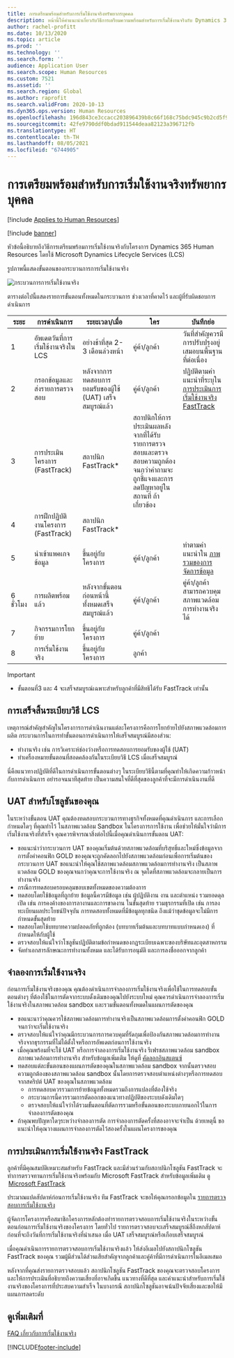 ```yaml
---
title: การเตรียมพร้อมสำหรับการเริ่มใช้งานจริงทรัพยากรบุคคล
description: หน้านี้ให้คำแนะนำเกี่ยวกับวิธีการเตรียมความพร้อมสำหรับการเริ่มใช้งานจริงกับ Dynamics 365 Human Resources
author: rachel-profitt
ms.date: 10/13/2020
ms.topic: article
ms.prod: ''
ms.technology: ''
ms.search.form: ''
audience: Application User
ms.search.scope: Human Resources
ms.custom: 7521
ms.assetid: ''
ms.search.region: Global
ms.author: raprofit
ms.search.validFrom: 2020-10-13
ms.dyn365.ops.version: Human Resources
ms.openlocfilehash: 196d843ce3ccacc203896439b8c66f168c75bdc945c9b2cd5f9bdd46a2cc3ddd
ms.sourcegitcommit: 42fe9790ddf0bdad911544deaa82123a396712fb
ms.translationtype: HT
ms.contentlocale: th-TH
ms.lasthandoff: 08/05/2021
ms.locfileid: "6744905"
---
```

# <a name="prepare-for-human-resources-go-live"></a>การเตรียมพร้อมสำหรับการเริ่มใช้งานจริงทรัพยากรบุคคล

[!include [Applies to Human Resources](../includes/applies-to-hr.md)]

[!include [banner](../includes/banner.md)]

หัวข้อนี้อธิบายถึงวิธีการเตรียมพร้อมการเริ่มใช้งานจริงกับโครงการ Dynamics 365 Human Resources โดยใช้ Microsoft Dynamics Lifecycle Services (LCS) 

รูปภาพนี้แสดงขั้นตอนของกระบวนการการเริ่มใช้งานจริง 

![กระบวนการการเริ่มใช้งานจริง](./media/hr-admin-go-live-prepare-process.png)

ตารางต่อไปนี้แสดงรายการขั้นตอนทั้งหมดในกระบวนการ ช่วงเวลาที่คาดไว้ และผู้ที่รับผิดชอบการดำเนินการ

| ระยะ | การดำเนินการ | ระยะเวลา/เมื่อ | ใคร | บันทึกย่อ |
| --- | --- | --- | --- |--- |
| 1 | อัพเดตวันที่การเริ่มใช้งานจริงใน LCS | อย่างช้าที่สุด 2-3 เดือนล่วงหน้า | คู่ค้า/ลูกค้า | วันที่สำคัญควรมีการปรับปรุงอยู่เสมอบนพื้นฐานที่ต่อเนื่อง |
| 2 | กรอกข้อมูลและส่งรายการตรวจสอบ | หลังจากการทดสอบการยอมรับของผู้ใช้ (UAT) เสร็จสมบูรณ์แล้ว | คู่ค้า/ลูกค้า | ปฏิบัติตามคำแนะนำที่ระบุใน [การประเมินการเริ่มใช้งานจริง FastTrack](hr-admin-go-live-prepare.md#fasttrack-go-live-assessment) |
| 3 | การประเมินโครงการ (FastTrack) | สถาปนิก FastTrack* | สถาปนิกให้การประเมินผลหลังจากที่ได้รับรายการตรวจสอบและตรวจสอบความถูกต้อง จนกว่าคำถามจะถูกชี้แจงและการลดปัญหาอยู่ในสถานที่ ถ้าเกี่ยวข้อง |
| 4 | การฝึกปฏิบัติงานโครงการ (FastTrack) | สถาปนิก FastTrack* | |
| 5 | นำเข้าแพคเกจข้อมูล | ขึ้นอยู่กับโครงการ | คู่ค้า/ลูกค้า | ทำตามคำแนะนำใน [ภาพรวมของการจัดการข้อมูล](../fin-ops-core/dev-itpro/data-entities/data-entities-data-packages.md)|
| 6 ชั่วโมง | การผลิตพร้อมแล้ว | หลังจากขั้นตอนก่อนหน้านี้ทั้งหมดเสร็จสมบูรณ์แล้ว | คู่ค้า/ลูกค้า | คู่ค้า/ลูกค้าสามารถควบคุมสภาพแวดล้อมการทำงานจริงได้|
| 7 | กิจกรรมการโยกย้าย | ขึ้นอยู่กับโครงการ | คู่ค้า/ลูกค้า | |
| 8 | การเริ่มใช้งานจริง | ขึ้นอยู่กับโครงการ | ลูกค้า | |

> [!IMPORTANT]
> * ขั้นตอนที่3 และ 4 จะเสร็จสมบูรณ์เฉพาะสำหรับลูกค้าที่มีสิทธิได้รับ FastTrack เท่านั้น

## <a name="completing-the-lcs-methodology"></a>การเสร็จสิ้นระเบียบวิธี LCS

เหตุการณ์สำคัญสำคัญในโครงการการดำเนินงานแต่ละโครงการคือการโยกย้ายไปยังสภาพแวดล้อมการผลิต กระบวนการในการทำขั้นตอนการดำเนินการให้เสร็จสมบูรณ์มีสองส่วน: 

- ทำงานจริง เช่น การวิเคราะห์ช่องว่างหรือการทดสอบการยอมรับของผู้ใช้ (UAT) 
- ทำเครื่องหมายขั้นตอนที่สอดคล้องกันในระเบียบวิธี LCS เมื่อเสร็จสมบูรณ์ 

นี่คือแนวทางปฏิบัติที่ดีในการดำเนินการขั้นตอนต่างๆ ในระเบียบวิธีนี้ตามที่คุณทำให้เกิดความก้าวหน้ากับการดำเนินการ อย่ารอจนนาทีสุดท้าย เป็นความสนใจที่ดีที่สุดของลูกค้าที่จะมีการดำเนินงานที่ดี 

## <a name="uat-for-your-solution"></a>UAT สำหรับโซลูชันของคุณ

ในระหว่างขั้นตอน UAT คุณต้องทดสอบกระบวนการทางธุรกิจทั้งหมดที่คุณดำเนินการ และการเลือกกำหนดใดๆ ที่คุณทำไว้ ในสภาพแวดล้อม Sandbox ในโครงการการใช้งาน เพื่อช่วยให้มั่นใจว่ามีการเริ่มใช้งานจริงที่สำเร็จ คุณควรพิจารณาสิ่งต่อไปนี้เมื่อคุณดำเนินการขั้นตอน UAT: 

- ขอแนะนำว่ากระบวนการ UAT ของคุณเริ่มต้นด้วยสภาพแวดล้อมที่บริสุทธิ์และใหม่ซึ่งข้อมูลจากการตั้งค่าคอนฟิก GOLD ของคุณจะถูกคัดลอกไปยังสภาพแวดล้อมก่อนเพื่อการเริ่มต้นของกระบวนการ UAT ขอแนะนำให้คุณใช้สภาพแวดล้อมสภาพแวดล้อมการทำงานจริง เป็นสภาพแวดล้อม GOLD ของคุณจนกว่าคุณจะการใช้งานจริง ณ จุดใดที่สภาพแวดล้อมจะกลายเป็นการทำงานจริง
- กรณีการทดสอบครอบคลุมขอบเขตทั้งหมดของความต้องการ 
- ทดสอบโดยใช้ข้อมูลที่ถูกย้าย ข้อมูลนี้ควรมีข้อมูล เช่น ผู้ปฏิบัติงาน งาน และตำแหน่ง รวมยอดดุลเปิด เช่น การคงค้างของการลางานและการขาดงาน ในขั้นสุดท้าย รวมธุรกรรมที่เปิด เช่น การลงทะเบียนผลประโยชน์ปัจจุบัน การทดสอบทั้งหมดที่มีข้อมูลทุกชนิด ถึงแม้ว่าชุดข้อมูลจะไม่มีการกำหนดขั้นสุดท้าย 
- ทดสอบโดยใช้บทบาทความปลอดภัยที่ถูกต้อง (บทบาทเริ่มต้นและบทบาทแบบกำหนดเอง) ที่กำหนดให้กับผู้ใช้ 
- ตรวจสอบให้แน่ใจว่าโซลูชันปฏิบัติตามข้อกำหนดของกฎระเบียบเฉพาะของบริษัทและอุตสาหกรรม 
- จัดทำเอกสารลักษณะการทำงานทั้งหมด และได้รับการอนุมัติ และการลงชื่อออกจากลูกค้า 

## <a name="mock-go-live"></a>จำลองการเริ่มใช้งานจริง

ก่อนการเริ่มใช้งานจริงของคุณ คุณต้องดำเนินการจำลองการเริ่มใช้งานจริงเพื่อใช้ในการทดสอบขั้นตอนต่างๆ ที่ต้องใช้ในการตัดจากระบบดั้งเดิมของคุณไปยังระบบใหม่ คุณควรดำเนินการจำลองการเริ่มใช้งานจริงในสภาพแวดล้อม sandbox และรวมขั้นตอนทั้งหมดในแผนการตัดของคุณ

- ขอแนะนาว่าคุณควรใช้สภาพแวดล้อมการทำงานจริงเป็นสภาพแวดล้อมการตั้งค่าคอนฟิก GOLD จนกว่าจะเริ่มใช้งานจริง
- ตรวจสอบให้แน่ใจว่าคุณมีกระบวนการการควบคุมที่รัดกุมเพื่อป้องกันสภาพแวดล้อมการทำงานจริงจากธุรกรรมที่ไม่ได้ตั้งใจหรือการอัพเดตก่อนการใช้งานจริง
- เมื่อคุณพร้อมที่จะใช้ UAT หรือการจำลองการเริ่มใช้งานจริง รีเฟรชสภาพแวดล้อม sandbox สภาพแวดล้อมการทำงานจริง สำหรับข้อมูลเพิ่มเติม ให้ดูที่ [คัดลอกอินสแตนซ์](hr-admin-setup-copy-instance.md)
- ทดสอบแต่ละขั้นตอนของแผนการตัดของคุณในสภาพแวดล้อม sandbox จากนั้นตรวจสอบความถูกต้องของสภาพแวดล้อม sandbox นั้นโดยการตรวจสอบตำแหน่งต่างๆหรือการทดสอบจากสคริปต์ UAT ของคุณในสภาพแวดล้อม
  - การทดสอบควรรวมการย้ายข้อมูลทั้งหมดรวมถึงการแปลงที่ต้องใช้จริง
  - กระบวนการนี้ควรรวมการตัดออกของแนวทางปฏิบัติของระบบดังเดิมใดๆ
  - ตรวจสอบให้แน่ใจว่าได้รวมขั้นตอนที่ตัดการรวมหรือขั้นตอนของระบบภายนอกไว้ในการจำลองการตัดของคุณ
- ถ้าคุณพบปัญหาใดๆระหว่างจำลองการตัด การจำลองการตัดครั้งที่สองอาจจะจำเป็น ด้วยเหตุนี้ ขอแนะนำให้คุณวางแผนการจำลองการตัดไว้สองครั้งในแผนโครงการของคุณ

## <a name="fasttrack-go-live-assessment"></a>การประเมินการเริ่มใช้งานจริง FastTrack

ลูกค้าที่มีคุณสมบัติเหมาะสมสำหรับ FastTrack และมีส่วนร่วมกับสถาปนิกโซลูชัน FastTrack จะทำการตรวจทานการเริ่มใช้งานจริงพร้อมกับ Microsoft FastTrack สำหรับข้อมูลเพิ่มเติม ดู  [Microsoft FastTrack](/dynamics365/fasttrack/) 

ประมาณแปดสัปดาห์ก่อนการเริ่มใช้งานจริง ทีม FastTrack จะขอให้คุณกรอกข้อมูลใน [รายการตรวจสอบการเริ่มใช้งานจริง](https://go.microsoft.com/fwlink/?linkid=2146013)

ผู้จัดการโครงการหรือสมาชิกโครงการหลักต้องทำรายการตรวจสอบการเริ่มใช้งานจริงในระหว่างขั้นตอนก่อนการเริ่มใช้งานจริงของโครงการ โดยทั่วไป รายการตรวจสอบจะเสร็จสมบูรณ์สี่ถึงหกสัปดาห์ก่อนที่จะถึงวันที่การเริ่มใช้งานจริงที่นำเสนอ เมื่อ UAT เสร็จสมบูรณ์หรือเกือบเสร็จสมบูรณ์ 

เมื่อคุณดำเนินการรายการตรวจสอบการเริ่มใช้งานจริงแล้ว ให้ส่งอีเมลไปยังสถาปนิกโซลูชัน FastTrack ของคุณ รวมผู้มีส่วนได้ส่วนเสียสำคัญจากลูกค้าและคู่ค้าที่มีการดำเนินการในอีเมลเสมอ 

หลังจากที่คุณส่งรายการตรวจสอบแล้ว สถาปนิกโซลูชัน FastTrack ของคุณจะตรวจสอบโครงการและให้การประเมินที่อธิบายถึงความเสี่ยงที่อาจเกิดขึ้น แนวทางที่ดีที่สุด และคำแนะนำสำหรับการเริ่มใช้งานจริงของโครงการที่ประสบความสำเร็จ ในบางกรณี สถาปนิกโซลูชันอาจเน้นปัจจัยเสี่ยงและขอให้มีแผนการลดระดับ 

## <a name="see-also"></a>ดูเพิ่มเติมที่

[FAQ เกี่ยวกับการเริ่มใช้งานจริง](hr-admin-go-live-faq.md)


[!INCLUDE[footer-include](../includes/footer-banner.md)]
